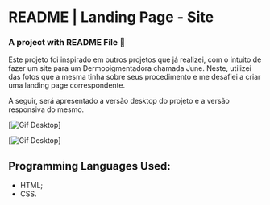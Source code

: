 # README | Landing Page - Site  
### A project with README File 🚀

Este projeto foi inspirado em outros projetos que já realizei, com o intuito de fazer um site para um Dermopigmentadora chamada June. Neste, utilizei das fotos que a mesma tinha sobre seus procedimento e me desafiei a criar uma landing page correspondente.

A seguir, será apresentado a versão desktop do projeto e a versão responsiva do mesmo. 

[<img src="./design/design-desktop.gif" alt="Gif Desktop">]

[<img src="./design/design-mobile.gif" alt="Gif Desktop">]


## Programming Languages Used:
- HTML;
- CSS.